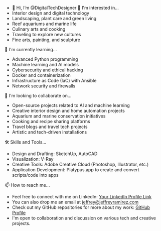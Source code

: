 - 👋 Hi, I’m @DigitalTechDesigner
👀 I'm interested in...
- Interior design and digital technology
- Landscaping, plant care and green living
- Reef aquariums and marine life
- Culinary arts and cooking
- Traveling to explore new cultures
- Fine arts, painting, and sculpture

🌱 I'm currently learning...
- Advanced Python programming
- Machine learning and AI models
- Cybersecurity and ethical hacking
- Docker and containerization
- Infrastructure as Code (IaC) with Ansible
- Network security and firewalls

💞 I'm looking to collaborate on...
- Open-source projects related to AI and machine learning
- Creative interior design and home automation projects
- Aquarium and marine conservation initiatives
- Cooking and recipe sharing platforms
- Travel blogs and travel tech projects
- Artistic and tech-driven installations

🛠️ Skills and Tools...
- Design and Drafting: SketchUp, AutoCAD
- Visualization: V-Ray
- Creative Tools: Adobe Creative Cloud (Photoshop, Illustrator, etc.)
- Application Development: Platypus.app to create and convert scripts/code into apps


📫 How to reach me...
- Feel free to connect with me on LinkedIn: [Your LinkedIn Profile Link]([https://www.linkedin.com/in/your-username/](https://www.linkedin.com/in/jeffrey-ramirez-designs/))
- You can also drop me an email at jeffrey@jeffreyramirez.com
- Check out my GitHub repositories for more about my work: [GitHub Profile](https://github.com/DigitalTechDesigner)
- I'm open to collaboration and discussion on various tech and creative projects.
